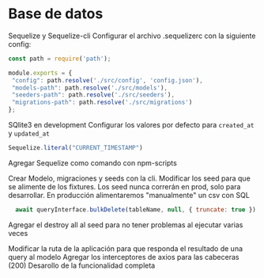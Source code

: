 # Base de datos
  Sequelize y Sequelize-cli
  Configurar el archivo .sequelizerc
  con la siguiente config: 

```javascript
const path = require('path');

module.exports = {
 "config": path.resolve('./src/config', 'config.json'),
 "models-path": path.resolve('./src/models'),
 "seeders-path": path.resolve('./src/seeders'),
 "migrations-path": path.resolve('./src/migrations')
};

```

SQlite3 en development
Configurar los valores por defecto para `created_at` y `updated_at`

  ```javascript
  Sequelize.literal("CURRENT_TIMESTAMP")
  ```

  Agregar Sequelize como comando con npm-scripts
  
  Crear Modelo, migraciones y seeds con la cli. Modificar los seed para que se alimente de los fixtures. Los seed nunca correrán en prod, solo para desarrollar. En producción alimentaremos "manualmente" un csv con SQL
  
  ```javascript
    await queryInterface.bulkDelete(tableName, null, { truncate: true })
  ```

  Agregar el destroy all al seed para no tener problemas al ejecutar varias veces

  Modificar la ruta de la aplicación para que responda el resultado de una query al modelo
  Agregar los interceptores de axios para las cabeceras (200)
  Desarollo de la funcionalidad completa
